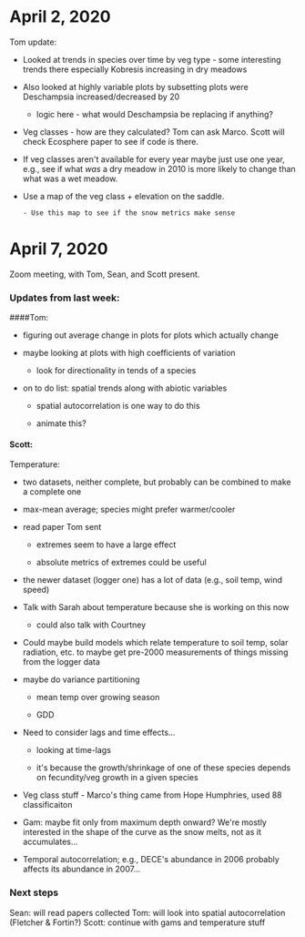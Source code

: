 # April 2, 2020

Tom update:

- Looked at trends in species over time by veg type - some interesting trends there
especially Kobresis increasing in dry meadows

- Also looked at highly variable plots by subsetting plots were Deschampsia increased/decreased by 20 
	
	- logic here - what would Deschampsia be replacing if anything?
	

- Veg classes - how are they calculated? Tom can ask Marco. Scott will check Ecosphere paper to see if code is there.

- If veg classes aren't available for every year maybe just use one year, e.g., see if what _was_ a dry meadow in 2010 is more likely to change than what was a wet meadow.

- Use a map of the veg class + elevation on the saddle.

	  - Use this map to see if the snow metrics make sense

# April 7, 2020

Zoom meeting, with Tom, Sean, and Scott present.

### Updates from last week:

####Tom: 

- figuring out average change in plots for plots which actually change

- maybe looking at plots with high coefficients of variation

	- look for directionality in tends of a species

- on to do list: spatial trends along with abiotic variables

	- spatial autocorrelation is one way to do this

	- animate this?

#### Scott:

Temperature:

- two datasets, neither complete, but probably can be combined to make a complete one

- max-mean average; species might prefer warmer/cooler

- read paper Tom sent

	- extremes seem to have a large effect

	- absolute metrics of extremes could be useful

- the newer dataset (logger one) has a lot of data (e.g., soil temp, wind speed)

- Talk with Sarah about temperature because she is working on this now

	- could also talk with Courtney

- Could maybe build models which relate temperature to soil temp, solar radiation, etc. to maybe get pre-2000 measurements of things missing from the logger data

- maybe do variance partitioning

	- mean temp over growing season

	- GDD

- Need to consider lags and time effects...

	- looking at time-lags

	- it's because the growth/shrinkage of one of these species depends on fecundity/veg growth in a given species


- Veg class stuff - Marco's thing came from Hope Humphries, used 88 classificaiton

- Gam: maybe fit only from maximum depth onward? We're mostly interested in the shape of the curve as the snow melts, not as it accumulates...

- Temporal autocorrelation; e.g., DECE's abundance in 2006 probably affects its abundance in 2007...

### Next steps

Sean: will read papers collected
Tom: will look into spatial autocorrelation (Fletcher & Fortin?)
Scott: continue with gams and temperature stuff